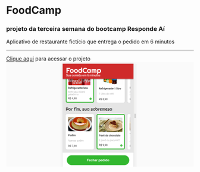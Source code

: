 # FoodCamp
### projeto da terceira semana do bootcamp Responde Aí
Aplicativo de restaurante fictício que entrega o pedido em 6 minutos
___
[Clique aqui](https://luanerdy.github.io/foodcamp) para acessar o projeto
![Print](assets/images/print.png)